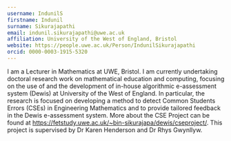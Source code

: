 ```yaml
---
username: IndunilS
firstname: Indunil
surname: Sikurajapathi
email: indunil.sikurajapathi@uwe.ac.uk
affiliation: University of the West of England, Bristol
website: https://people.uwe.ac.uk/Person/IndunilSikurajapathi
orcid: 0000-0003-1915-5320
---
```

I am a Lecturer in Mathematics at UWE, Bristol. I am currently undertaking doctoral research work on mathematical education and computing, focusing on the use of and the development of in-house algorithmic e-assessment system (Dewis) at University of the West of England. In particular, the research is focused on developing a method to detect Common Students Errors (CSEs) in Engineering Mathematics and to provide tailored feedback in the Dewis e-assessment system. More about the CSE Project can be found at <https://fetstudy.uwe.ac.uk/~bin-sikurajapa/dewis/cseproject/>. This project is supervised by Dr Karen Henderson and Dr Rhys Gwynllyw.
